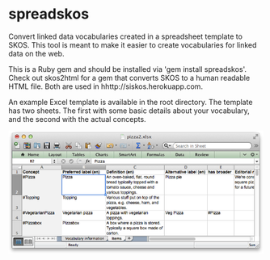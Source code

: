 spreadskos
==========

Convert linked data vocabularies created in a spreadsheet template to SKOS. This tool is meant to make it easier to create vocabularies for linked data on the web.

This is a Ruby gem and should be installed via 'gem install spreadskos'. Check out skos2html for a gem that converts SKOS to a human readable HTML file. Both are used in hhttp://siskos.herokuapp.com.

An example Excel template is available in the root directory. The template has two sheets. The first with some basic details about your vocabulary, and the second with the actual concepts.

![An example spreadsheet where a user enters terms and definitions](https://github.com/peterk/spreadskos/blob/master/spreadsheet-example.png?raw=true)
